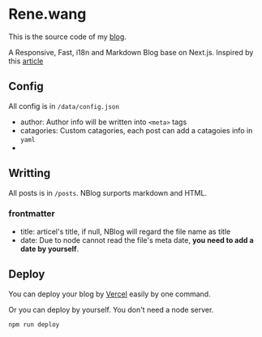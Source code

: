 # Rene.wang

This is the source code of my [blog](https://rene.wang).

A Responsive, Fast, i18n and Markdown Blog base on Next.js. Inspired by this [article](https://dev.to/tinacms/creating-a-markdown-blog-with-next-js-52hk)

## Config

All config  is in `/data/config.json`

* author: Author info will be  written into `<meta>` tags
* catagories: Custom catagories, each post can add a catagoies info in `yaml`
* 

## Writting

All posts is in `/posts`. NBlog surports markdown and HTML.

### frontmatter

* title: articel's title, if null, NBlog will regard the file name as title
* date: Due to node cannot read the file's meta date, **you need to add a date by yourself**.

## Deploy

You can deploy your blog by [Vercel](https://vercel.com) easily by one command.

Or you can deploy by yourself. You don't need a node server.

```sh
npm run deploy
```

